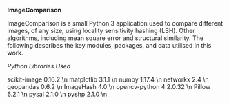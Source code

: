 **ImageComparison**

ImageComparison is a small Python 3 application used to compare different images, of any size, using locality sensitivity hashing (LSH). Other algorithms, including mean square error and structural similarity. The following describes the key modules, packages, and data utilised in this work.

_Python Libraries Used_

scikit-image 0.16.2 \n
matplotlib 3.1.1 \n
numpy 1.17.4 \n
networkx 2.4 \n
geopandas 0.6.2 \n
ImageHash 4.0 \n
opencv-python 4.2.0.32 \n
Pillow 6.2.1 \n
pysal 2.1.0 \n
pyshp 2.1.0 \n
